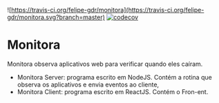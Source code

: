 ![https://travis-ci.org/felipe-gdr/monitora](https://travis-ci.org/felipe-gdr/monitora.svg?branch=master)
[![codecov](https://codecov.io/gh/felipe-gdr/monitora/branch/master/graph/badge.svg)](https://codecov.io/gh/felipe-gdr/monitora)

# Monitora

Monitora observa aplicativos web para verificar quando eles caíram.

* Monitora Server: programa escrito em NodeJS. Contém a rotina que observa os aplicativos e envia eventos ao cliente,
* Monitora Client: programa escrito em ReactJS. Contém o Fron-ent.
